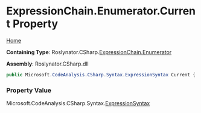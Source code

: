# ExpressionChain\.Enumerator\.Current Property

[Home](../../../../../README.md)

**Containing Type**: Roslynator\.CSharp\.[ExpressionChain.Enumerator](../README.md)

**Assembly**: Roslynator\.CSharp\.dll

```csharp
public Microsoft.CodeAnalysis.CSharp.Syntax.ExpressionSyntax Current { get; }
```

### Property Value

Microsoft\.CodeAnalysis\.CSharp\.Syntax\.[ExpressionSyntax](https://docs.microsoft.com/en-us/dotnet/api/microsoft.codeanalysis.csharp.syntax.expressionsyntax)

